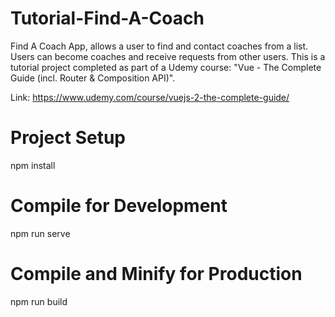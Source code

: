 # Tutorial-Find-A-Coach

Find A Coach App, allows a user to find and contact coaches from a list. Users can become coaches and receive requests from other users. This is a tutorial project completed as part of a Udemy course: "Vue - The Complete Guide (incl. Router & Composition API)".

Link: https://www.udemy.com/course/vuejs-2-the-complete-guide/

# Project Setup

npm install

# Compile for Development

npm run serve

# Compile and Minify for Production

npm run build
